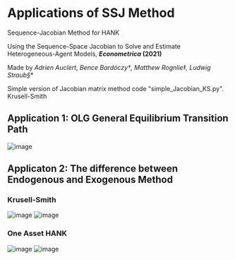 # Applications of SSJ Method
Sequence-Jacobian Method for HANK

Using the Sequence-Space Jacobian to Solve and Estimate Heterogeneous-Agent Models, **_Econometrica_ (2021)**

Made by **Adrien Auclert*, Bence Bardóczy†, Matthew Rognlie‡, Ludwig Straub§**

Simple version of Jacobian matrix method code "simple_Jacobian_KS.py". Krusell-Smith

## Application 1: OLG General Equilibrium Transition Path

![image](https://github.com/TTecLinc/sequence-jacobian_ecma/blob/main/OLG_SSJ.JPG)

## Applicaton 2: The difference between Endogenous and Exogenous Method
### Krusell-Smith
![image](https://github.com/TTecLinc/sequence-jacobian_ecma/blob/main/Endo_Exo_diff.JPG)
![image](https://github.com/TTecLinc/sequence-jacobian_ecma/blob/main/Path_Endo_Exo.JPG)
### One Asset HANK
![image](https://github.com/TTecLinc/sequence-jacobian_ecma/blob/main/Endo_Exo_diff_OH.JPG)
![image](https://github.com/TTecLinc/sequence-jacobian_ecma/blob/main/Path_Endo_Exo_OH.JPG)
